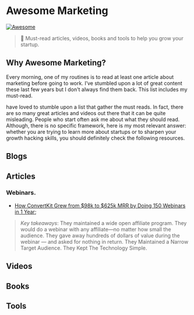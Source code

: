 # Awesome Marketing

[![Awesome](https://awesome.re/badge.svg)](https://awesome.re)

> 🌟 Must-read articles, videos, books and tools to help you grow your startup.


## Why Awesome Marketing?

Every morning, one of my routines is to read at least one article about marketing before going to work. I’ve stumbled upon a lot of great content these last few years but I don't always find them back. This list includes my must-read.

 have loved to stumble upon a list that gather the must reads. In fact, there are so many great articles and videos out there that it can be quite misleading. People who start often ask me about what they should read. Although, there is no specific framework, here is my most relevant answer: whether you are trying to learn more about startups or to sharpen your growth hacking skills, you should definitely check the following resources.


## Blogs

## Articles

### Webinars.

* [How ConvertKit Grew from $98k to $625k MRR by Doing 150 Webinars in 1 Year](https://blog.leadfeeder.com/webinar-marketing);

> *Key takeaways*: They maintained a wide open affiliate program. They would do a webinar with any affiliate—no matter how small the audience. They gave away hundreds of dollars of value during the webinar — and asked for nothing in return. They Maintained a Narrow Target Audience. They Kept The Technology Simple.

## Videos

## Books

## Tools

